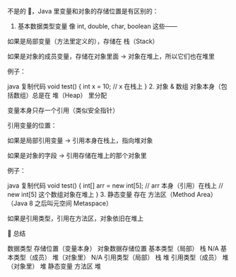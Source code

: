 不是的 🚦，Java 里变量和对象的存储位置是有区别的：

1. 基本数据类型变量
像 int, double, char, boolean 这些——

如果是局部变量（方法里定义的），存储在 栈（Stack）

如果是对象的成员变量，存储在对象里面 → 对象在堆上，所以它们也在堆里

例子：

java
复制代码
void test() {
    int x = 10; // x 在栈上
}
2. 对象 & 数组
对象本身（包括数组）总是在 堆（Heap） 里分配

变量本身只存一个引用（类似安全指针）

引用变量的位置：

如果是局部引用变量 → 引用本身在栈上，指向堆对象

如果是对象的字段 → 引用存储在堆上的那个对象里

例子：

java
复制代码
void test() {
    int[] arr = new int[5]; 
    // arr 本身（引用）在栈上
    // new int[5] 这个数组对象在堆上
}
3. 静态变量
存在 方法区（Method Area）（Java 8 之后叫元空间 Metaspace）

如果是引用类型，引用在方法区，对象依旧在堆上

📌 总结

数据类型	存储位置（变量本身）	对象数据存储位置
基本类型（局部）	栈	N/A
基本类型（成员）	堆（对象里）	N/A
引用类型（局部）	栈	堆
引用类型（成员）	堆（对象里）	堆
静态变量	方法区	堆